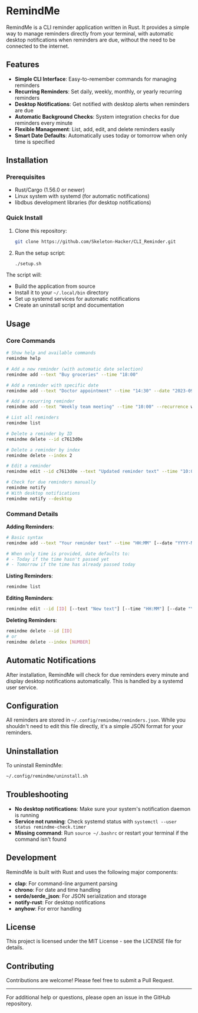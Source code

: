 # RemindMe 

RemindMe is a CLI reminder application written in Rust. It provides a simple way to manage reminders directly from your terminal, with automatic desktop notifications when reminders are due, without the need to be connected to the internet.

## Features

- **Simple CLI Interface**: Easy-to-remember commands for managing reminders
- **Recurring Reminders**: Set daily, weekly, monthly, or yearly recurring reminders
- **Desktop Notifications**: Get notified with desktop alerts when reminders are due
- **Automatic Background Checks**: System integration checks for due reminders every minute
- **Flexible Management**: List, add, edit, and delete reminders easily
- **Smart Date Defaults**: Automatically uses today or tomorrow when only time is specified

## Installation

### Prerequisites

- Rust/Cargo (1.56.0 or newer)
- Linux system with systemd (for automatic notifications)
- libdbus development libraries (for desktop notifications)

### Quick Install

1. Clone this repository:
   ```bash
   git clone https://github.com/Skeleton-Hacker/CLI_Reminder.git
   ```

2. Run the setup script:
   ```bash
   ./setup.sh
   ```

The script will:
- Build the application from source
- Install it to your `~/.local/bin` directory
- Set up systemd services for automatic notifications
- Create an uninstall script and documentation

## Usage

### Core Commands

```bash
# Show help and available commands
remindme help

# Add a new reminder (with automatic date selection)
remindme add --text "Buy groceries" --time "18:00"

# Add a reminder with specific date
remindme add --text "Doctor appointment" --time "14:30" --date "2023-09-18"

# Add a recurring reminder
remindme add --text "Weekly team meeting" --time "10:00" --recurrence weekly

# List all reminders
remindme list

# Delete a reminder by ID
remindme delete --id c7613d0e

# Delete a reminder by index
remindme delete --index 2

# Edit a reminder
remindme edit --id c7613d0e --text "Updated reminder text" --time "10:00"

# Check for due reminders manually
remindme notify
# With desktop notifications
remindme notify --desktop
```

### Command Details

**Adding Reminders**:
```bash
# Basic syntax
remindme add --text "Your reminder text" --time "HH:MM" [--date "YYYY-MM-DD"] [--recurrence daily|weekly|monthly|yearly]

# When only time is provided, date defaults to:
# - Today if the time hasn't passed yet
# - Tomorrow if the time has already passed today
```

**Listing Reminders**:
```bash
remindme list
```

**Editing Reminders**:
```bash
remindme edit --id [ID] [--text "New text"] [--time "HH:MM"] [--date "YYYY-MM-DD"] [--recurrence none|daily|weekly|monthly|yearly]
```

**Deleting Reminders**:
```bash
remindme delete --id [ID]
# or
remindme delete --index [NUMBER]
```

## Automatic Notifications

After installation, RemindMe will check for due reminders every minute and display desktop notifications automatically. This is handled by a systemd user service.

## Configuration

All reminders are stored in `~/.config/remindme/reminders.json`. While you shouldn't need to edit this file directly, it's a simple JSON format for your reminders.

## Uninstallation

To uninstall RemindMe:

```bash
~/.config/remindme/uninstall.sh
```

## Troubleshooting

- **No desktop notifications**: Make sure your system's notification daemon is running
- **Service not running**: Check systemd status with `systemctl --user status remindme-check.timer`
- **Missing command**: Run `source ~/.bashrc` or restart your terminal if the command isn't found

## Development

RemindMe is built with Rust and uses the following major components:

- **clap**: For command-line argument parsing
- **chrono**: For date and time handling
- **serde/serde_json**: For JSON serialization and storage
- **notify-rust**: For desktop notifications
- **anyhow**: For error handling

## License

This project is licensed under the MIT License - see the LICENSE file for details.

## Contributing

Contributions are welcome! Please feel free to submit a Pull Request.

---
For additional help or questions, please open an issue in the GitHub repository.